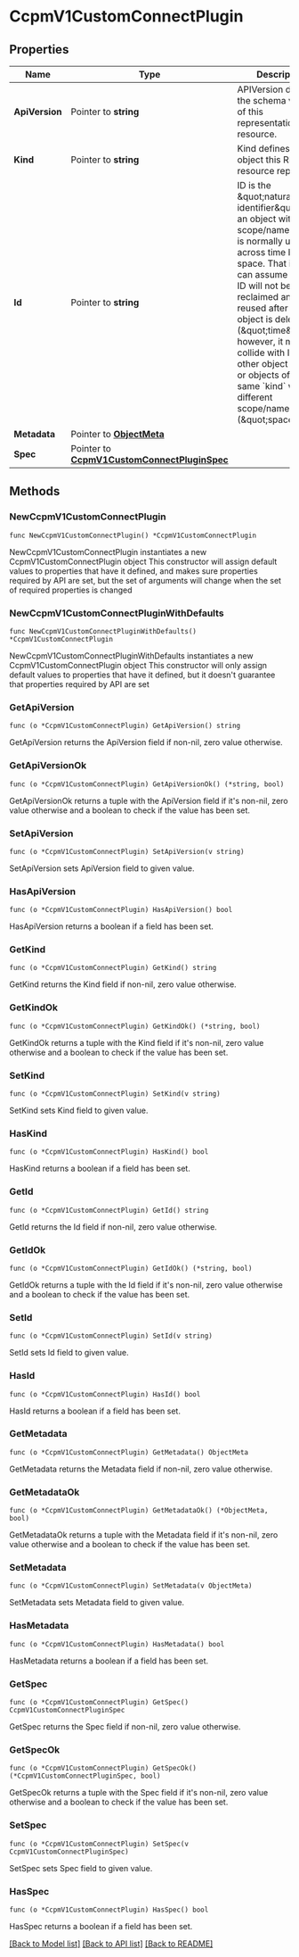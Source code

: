 # CcpmV1CustomConnectPlugin

## Properties

Name | Type | Description | Notes
------------ | ------------- | ------------- | -------------
**ApiVersion** | Pointer to **string** | APIVersion defines the schema version of this representation of a resource. | [optional] [readonly] 
**Kind** | Pointer to **string** | Kind defines the object this REST resource represents. | [optional] [readonly] 
**Id** | Pointer to **string** | ID is the \&quot;natural identifier\&quot; for an object within its scope/namespace; it is normally unique across time but not space. That is, you can assume that the ID will not be reclaimed and reused after an object is deleted (\&quot;time\&quot;); however, it may collide with IDs for other object &#x60;kinds&#x60; or objects of the same &#x60;kind&#x60; within a different scope/namespace (\&quot;space\&quot;). | [optional] [readonly] 
**Metadata** | Pointer to [**ObjectMeta**](ObjectMeta.md) |  | [optional] 
**Spec** | Pointer to [**CcpmV1CustomConnectPluginSpec**](CcpmV1CustomConnectPluginSpec.md) |  | [optional] 

## Methods

### NewCcpmV1CustomConnectPlugin

`func NewCcpmV1CustomConnectPlugin() *CcpmV1CustomConnectPlugin`

NewCcpmV1CustomConnectPlugin instantiates a new CcpmV1CustomConnectPlugin object
This constructor will assign default values to properties that have it defined,
and makes sure properties required by API are set, but the set of arguments
will change when the set of required properties is changed

### NewCcpmV1CustomConnectPluginWithDefaults

`func NewCcpmV1CustomConnectPluginWithDefaults() *CcpmV1CustomConnectPlugin`

NewCcpmV1CustomConnectPluginWithDefaults instantiates a new CcpmV1CustomConnectPlugin object
This constructor will only assign default values to properties that have it defined,
but it doesn't guarantee that properties required by API are set

### GetApiVersion

`func (o *CcpmV1CustomConnectPlugin) GetApiVersion() string`

GetApiVersion returns the ApiVersion field if non-nil, zero value otherwise.

### GetApiVersionOk

`func (o *CcpmV1CustomConnectPlugin) GetApiVersionOk() (*string, bool)`

GetApiVersionOk returns a tuple with the ApiVersion field if it's non-nil, zero value otherwise
and a boolean to check if the value has been set.

### SetApiVersion

`func (o *CcpmV1CustomConnectPlugin) SetApiVersion(v string)`

SetApiVersion sets ApiVersion field to given value.

### HasApiVersion

`func (o *CcpmV1CustomConnectPlugin) HasApiVersion() bool`

HasApiVersion returns a boolean if a field has been set.

### GetKind

`func (o *CcpmV1CustomConnectPlugin) GetKind() string`

GetKind returns the Kind field if non-nil, zero value otherwise.

### GetKindOk

`func (o *CcpmV1CustomConnectPlugin) GetKindOk() (*string, bool)`

GetKindOk returns a tuple with the Kind field if it's non-nil, zero value otherwise
and a boolean to check if the value has been set.

### SetKind

`func (o *CcpmV1CustomConnectPlugin) SetKind(v string)`

SetKind sets Kind field to given value.

### HasKind

`func (o *CcpmV1CustomConnectPlugin) HasKind() bool`

HasKind returns a boolean if a field has been set.

### GetId

`func (o *CcpmV1CustomConnectPlugin) GetId() string`

GetId returns the Id field if non-nil, zero value otherwise.

### GetIdOk

`func (o *CcpmV1CustomConnectPlugin) GetIdOk() (*string, bool)`

GetIdOk returns a tuple with the Id field if it's non-nil, zero value otherwise
and a boolean to check if the value has been set.

### SetId

`func (o *CcpmV1CustomConnectPlugin) SetId(v string)`

SetId sets Id field to given value.

### HasId

`func (o *CcpmV1CustomConnectPlugin) HasId() bool`

HasId returns a boolean if a field has been set.

### GetMetadata

`func (o *CcpmV1CustomConnectPlugin) GetMetadata() ObjectMeta`

GetMetadata returns the Metadata field if non-nil, zero value otherwise.

### GetMetadataOk

`func (o *CcpmV1CustomConnectPlugin) GetMetadataOk() (*ObjectMeta, bool)`

GetMetadataOk returns a tuple with the Metadata field if it's non-nil, zero value otherwise
and a boolean to check if the value has been set.

### SetMetadata

`func (o *CcpmV1CustomConnectPlugin) SetMetadata(v ObjectMeta)`

SetMetadata sets Metadata field to given value.

### HasMetadata

`func (o *CcpmV1CustomConnectPlugin) HasMetadata() bool`

HasMetadata returns a boolean if a field has been set.

### GetSpec

`func (o *CcpmV1CustomConnectPlugin) GetSpec() CcpmV1CustomConnectPluginSpec`

GetSpec returns the Spec field if non-nil, zero value otherwise.

### GetSpecOk

`func (o *CcpmV1CustomConnectPlugin) GetSpecOk() (*CcpmV1CustomConnectPluginSpec, bool)`

GetSpecOk returns a tuple with the Spec field if it's non-nil, zero value otherwise
and a boolean to check if the value has been set.

### SetSpec

`func (o *CcpmV1CustomConnectPlugin) SetSpec(v CcpmV1CustomConnectPluginSpec)`

SetSpec sets Spec field to given value.

### HasSpec

`func (o *CcpmV1CustomConnectPlugin) HasSpec() bool`

HasSpec returns a boolean if a field has been set.


[[Back to Model list]](../README.md#documentation-for-models) [[Back to API list]](../README.md#documentation-for-api-endpoints) [[Back to README]](../README.md)


